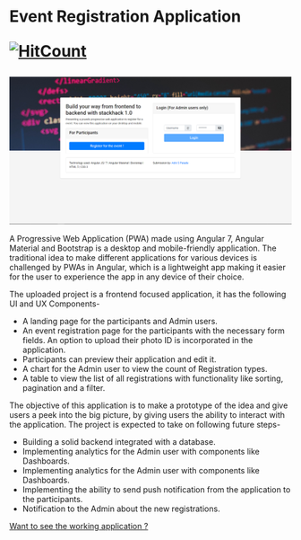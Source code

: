 <html>
<head>
 <noscript>
<meta name="google-site-verification" content="y9w7d9GH1y7qn5LPpB2L36LSFh1xGxcg4k542inOuoM" />   
 </noscript>
 </head>
 
 <body>
<h1>Event Registration Application<p><a href="http://hits.dwyl.com/itsaditi/Event-Registration-Web-Application"><img src="http://hits.dwyl.com/itsaditi/Event-Registration-Web-Application.svg" alt="HitCount"></a></p>
</h1>
<img src="1.PNG"><br>
  
A Progressive Web Application (PWA) made using Angular 7, Angular Material and Bootstrap is a desktop and mobile-friendly application. The traditional idea to make different applications for various devices is challenged by PWAs in Angular, which is a lightweight app making it easier for the user to experience the app in any device of their choice.

The uploaded project is a frontend focused application, it has the following UI and UX Components-
<ul>
  <li>A landing page for the participants and Admin users.</li>
  <li>An event registration page for the participants with the necessary form fields. An option to upload their photo ID is incorporated in the application.</li>
  <li>Participants can preview their application and edit it.</li>
  <li>A chart for the Admin user to view the count of Registration types.</li>
  <li>A table to view the list of all registrations with functionality like sorting, pagination and a filter.
</li>
</ul>
 
The objective of this application is to make a prototype of the idea and give users a peek into the big picture, by giving users the ability to interact with the application. The project is expected to take on following future steps-
<ul>
  <li>Building a solid backend integrated with a database.</li>
  <li>Implementing analytics for the Admin user with components like Dashboards.</li>
  <li>Implementing analytics for the Admin user with components like Dashboards.</li>
  <li>Implementing the ability to send push notification from the application to the participants.</li>
  <li>Notification to the Admin about the new registrations.</li>
 </ul>

<a href="https://youtu.be/-b4JyEwra2I">Want to see the working application ?</a>

</body>
